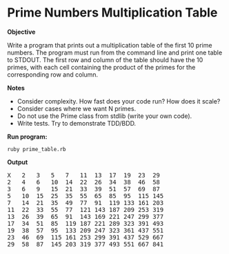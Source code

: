 Prime Numbers Multiplication Table
=====================

**Objective**

Write a program that prints out a multiplication table of the first 10 prime numbers.
The program must run from the command line and print one table to STDOUT.
The first row and column of the table should have the 10 primes, 
with each cell containing the product of the primes for the corresponding row and column.

**Notes**

 - Consider complexity. How fast does your code run? How does it scale?
 - Consider cases where we want N primes.
 - Do not use the Prime class from stdlib (write your own code).
 - Write tests. Try to demonstrate TDD/BDD.
 
**Run program:**

```ruby prime_table.rb```

**Output**

<pre>
X	2	3	5	7	11	13	17	19	23	29	
2	4	6	10	14	22	26	34	38	46	58	
3	6	9	15	21	33	39	51	57	69	87	
5	10	15	25	35	55	65	85	95	115	145	
7	14	21	35	49	77	91	119	133	161	203	
11	22	33	55	77	121	143	187	209	253	319	
13	26	39	65	91	143	169	221	247	299	377	
17	34	51	85	119	187	221	289	323	391	493	
19	38	57	95	133	209	247	323	361	437	551	
23	46	69	115	161	253	299	391	437	529	667	
29	58	87	145	203	319	377	493	551	667	841
</pre>
